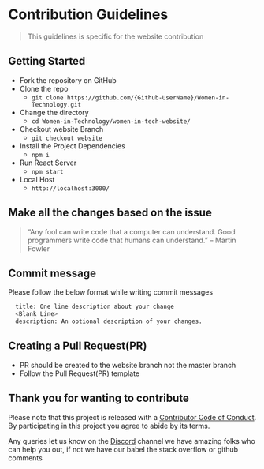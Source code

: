 # Contribution Guidelines

> This guidelines is specific for the website contribution

## Getting Started

- Fork the repository on GitHub
- Clone the repo
  - `git clone https://github.com/{Github-UserName}/Women-in-Technology.git`
- Change the directory
  - `cd Women-in-Technology/women-in-tech-website/`
- Checkout website Branch
  - `git checkout website`
- Install the Project Dependencies
  - `npm i`
- Run React Server
  - `npm start`
- Local Host
  - `http://localhost:3000/`

## Make all the changes based on the issue

> “Any fool can write code that a computer can understand. Good programmers write code that humans can understand.” – Martin Fowler

## Commit message

Please follow the below format while writing commit messages

```bash
  title: One line description about your change
  <Blank Line>
  description: An optional description of your changes.
```

## Creating a Pull Request(PR)

- PR should be created to the website branch not the master branch
- Follow the Pull Request(PR) template

## Thank you for wanting to contribute

Please note that this project is released with a [Contributor Code of Conduct](../Code-of-Conduct.md). By participating in this project you agree to abide by its terms.

Any queries let us know on the [Discord](https://discord.gg/xvzbAXk) channel we have amazing folks who can help you out, if not we have our babel the stack overflow or github comments
